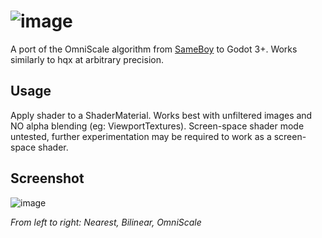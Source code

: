 ![image](https://user-images.githubusercontent.com/1023003/44474059-55376900-a5f7-11e8-8901-0b3ec5f4e930.png)
======

A port of the OmniScale algorithm from [SameBoy](https://github.com/LIJI32/SameBoy) to Godot 3+.
Works similarly to hqx at arbitrary precision.

## Usage

Apply shader to a ShaderMaterial.  Works best with unfiltered images and NO alpha blending (eg:  ViewportTextures).
Screen-space shader mode untested, further experimentation may be required to work as a screen-space shader.

## Screenshot

![image](https://user-images.githubusercontent.com/1023003/44474576-98460c00-a5f8-11e8-908f-98585a17c900.png)

*From left to right:  Nearest,  Bilinear, OmniScale*
